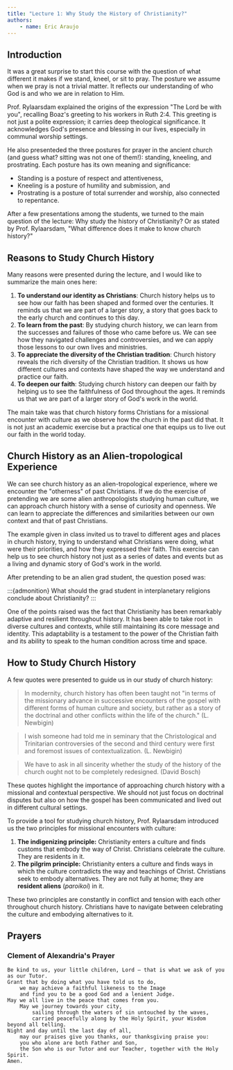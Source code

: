 ```yaml
---
title: "Lecture 1: Why Study the History of Christianity?"
authors:
    - name: Eric Araujo
---
```


## Introduction

It was a great surprise to start this course with the question of what different it makes if we stand, kneel, or sit to pray. The posture we assume when we pray is not a trivial matter. It reflects our understanding of who God is and who we are in relation to Him.

Prof. Rylaarsdam explained the origins of the expression "The Lord be with you", recalling Boaz's greeting to his workers in Ruth 2:4. This greeting is not just a polite expression; it carries deep theological significance. It acknowledges God's presence and blessing in our lives, especially in communal worship settings.

He also presenteded the three postures for prayer in the ancient church (and guess what? sitting was not one of them!): standing, kneeling, and prostrating. Each posture has its own meaning and significance:

- Standing is a posture of respect and attentiveness,
- Kneeling is a posture of humility and submission, and
- Prostrating is a posture of total surrender and worship, also connected to repentance.

After a few presentations among the students, we turned to the main question of the lecture: Why study the history of Christianity? Or as stated by Prof. Rylaarsdam, "What difference does it make to know church history?"

## Reasons to Study Church History

Many reasons were presented during the lecture, and I would like to summarize the main ones here:

1. **To understand our identity as Christians**: Church history helps us to see how our faith has been shaped and formed over the centuries. It reminds us that we are part of a larger story, a story that goes back to the early church and continues to this day.
2. **To learn from the past**: By studying church history, we can learn from the successes and failures of those who came before us. We can see how they navigated challenges and controversies, and we can apply those lessons to our own lives and ministries.
3. **To appreciate the diversity of the Christian tradition**: Church history reveals the rich diversity of the Christian tradition. It shows us how different cultures and contexts have shaped the way we understand and practice our faith.
4. **To deepen our faith**: Studying church history can deepen our faith by helping us to see the faithfulness of God throughout the ages. It reminds us that we are part of a larger story of God's work in the world.

The main take was that church history forms Christians for a missional encounter with culture as we observe how the church in the past did that. It is not just an academic exercise but a practical one that equips us to live out our faith in the world today.

## Church History as an Alien-tropological Experience

We can see church history as an alien-tropological experience, where we encounter the "otherness" of past Christians. If we do the exercise of pretending we are some alien anthropologists studying human culture, we can approach church history with a sense of curiosity and openness. We can learn to appreciate the differences and similarities between our own context and that of past Christians.

The example given in class invited us to travel to different ages and places in church history, trying to understand what Christians were doing, what were their priorities, and how they expressed their faith. This exercise can help us to see church history not just as a series of dates and events but as a living and dynamic story of God's work in the world.

After pretending to be an alien grad student, the question posed was:

:::{admonition}
What should the grad student in interplanetary religions conclude about Christianity? 
:::

One of the points raised was the fact that Christianity has been remarkably adaptive and resilient throughout history. It has been able to take root in diverse cultures and contexts, while still maintaining its core message and identity. This adaptability is a testament to the power of the Christian faith and its ability to speak to the human condition across time and space.

## How to Study Church History

A few quotes were presented to guide us in our study of church history:

> In modernity, church history has often been taught not "in terms of the missionary advance in successive encounters of the gospel with different forms of human culture and society, but rather as a story of the doctrinal and other conflicts within the life of the church." (L. Newbigin)

> I wish someone had told me in seminary that the Christological and Trinitarian controversies of the second and third century were first and foremost issues of contextualization. (L. Newbigin)

> We have to ask in all sincerity whether the study of the history of the church ought not to be completely redesigned. (David Bosch)

These quotes highlight the importance of approaching church history with a missional and contextual perspective. We should not just focus on doctrinal disputes but also on how the gospel has been communicated and lived out in different cultural settings.

To provide a tool for studying church history, Prof. Rylaarsdam introduced us the two principles for missional encounters with culture:

1. **The indigenizing principle:** Christianity enters a culture and finds customs that embody the way of Christ. Christians celebrate the culture. They are residents in it.
2. **The pilgrim principle:** Christianity enters a culture and finds ways in which the culture contradicts the way and teachings of Christ. Christians seek to embody alternatives. They are not fully at home; they are **resident aliens** (*paroikoi*) in it.

These two principles are constantly in conflict and tension with each other throughout church history. Christians have to navigate between celebrating the culture and embodying alternatives to it.


## Prayers

### Clement of Alexandria's Prayer

```
Be kind to us, your little children, Lord – that is what we ask of you as our Tutor.  
Grant that by doing what you have told us to do, 
    we may achieve a faithful likeness to the Image 
    and find you to be a good God and a lenient Judge.
May we all live in the peace that comes from you.
    May we journey towards your city, 
        sailing through the waters of sin untouched by the waves, 
        carried peacefully along by the Holy Spirit, your Wisdom beyond all telling.  
Night and day until the last day of all, 
    may our praises give you thanks, our thanksgiving praise you:  
    you who alone are both Father and Son, 
    the Son who is our Tutor and our Teacher, together with the Holy Spirit.  
Amen.
```

